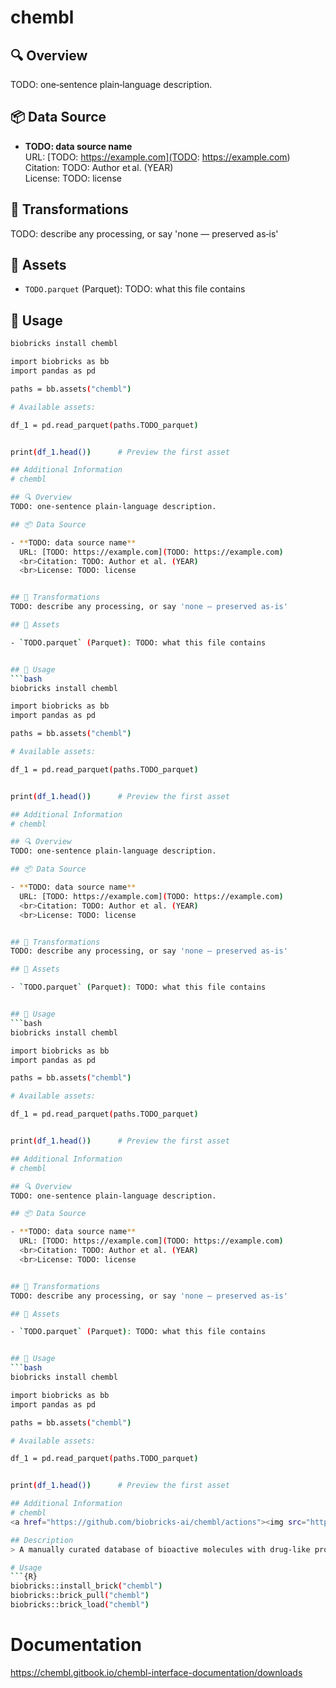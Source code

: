 # chembl

## 🔍 Overview
TODO: one‑sentence plain‑language description.

## 📦 Data Source

- **TODO: data source name**  
  URL: [TODO: https://example.com](TODO: https://example.com)
  <br>Citation: TODO: Author et al. (YEAR)
  <br>License: TODO: license


## 🔄 Transformations
TODO: describe any processing, or say 'none — preserved as‑is'

## 📁 Assets

- `TODO.parquet` (Parquet): TODO: what this file contains


## 🧪 Usage
```bash
biobricks install chembl

import biobricks as bb
import pandas as pd

paths = bb.assets("chembl")

# Available assets:

df_1 = pd.read_parquet(paths.TODO_parquet)


print(df_1.head())      # Preview the first asset

## Additional Information
# chembl

## 🔍 Overview
TODO: one‑sentence plain‑language description.

## 📦 Data Source

- **TODO: data source name**  
  URL: [TODO: https://example.com](TODO: https://example.com)
  <br>Citation: TODO: Author et al. (YEAR)
  <br>License: TODO: license


## 🔄 Transformations
TODO: describe any processing, or say 'none — preserved as‑is'

## 📁 Assets

- `TODO.parquet` (Parquet): TODO: what this file contains


## 🧪 Usage
```bash
biobricks install chembl

import biobricks as bb
import pandas as pd

paths = bb.assets("chembl")

# Available assets:

df_1 = pd.read_parquet(paths.TODO_parquet)


print(df_1.head())      # Preview the first asset

## Additional Information
# chembl

## 🔍 Overview
TODO: one‑sentence plain‑language description.

## 📦 Data Source

- **TODO: data source name**  
  URL: [TODO: https://example.com](TODO: https://example.com)
  <br>Citation: TODO: Author et al. (YEAR)
  <br>License: TODO: license


## 🔄 Transformations
TODO: describe any processing, or say 'none — preserved as‑is'

## 📁 Assets

- `TODO.parquet` (Parquet): TODO: what this file contains


## 🧪 Usage
```bash
biobricks install chembl

import biobricks as bb
import pandas as pd

paths = bb.assets("chembl")

# Available assets:

df_1 = pd.read_parquet(paths.TODO_parquet)


print(df_1.head())      # Preview the first asset

## Additional Information
# chembl

## 🔍 Overview
TODO: one‑sentence plain‑language description.

## 📦 Data Source

- **TODO: data source name**  
  URL: [TODO: https://example.com](TODO: https://example.com)
  <br>Citation: TODO: Author et al. (YEAR)
  <br>License: TODO: license


## 🔄 Transformations
TODO: describe any processing, or say 'none — preserved as‑is'

## 📁 Assets

- `TODO.parquet` (Parquet): TODO: what this file contains


## 🧪 Usage
```bash
biobricks install chembl

import biobricks as bb
import pandas as pd

paths = bb.assets("chembl")

# Available assets:

df_1 = pd.read_parquet(paths.TODO_parquet)


print(df_1.head())      # Preview the first asset

## Additional Information
# chembl
<a href="https://github.com/biobricks-ai/chembl/actions"><img src="https://github.com/biobricks-ai/chembl/actions/workflows/bricktools-check.yaml/badge.svg?branch=master"/></a>

## Description
> A manually curated database of bioactive molecules with drug-like properties

# Usage
```{R}
biobricks::install_brick("chembl")
biobricks::brick_pull("chembl")
biobricks::brick_load("chembl")
```

# Documentation

https://chembl.gitbook.io/chembl-interface-documentation/downloads

